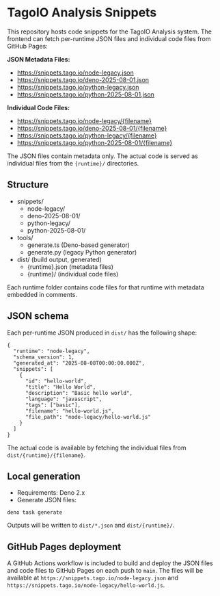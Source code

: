 # TagoIO Analysis Snippets

This repository hosts code snippets for the TagoIO Analysis system. The frontend can fetch per-runtime JSON files and individual code files from GitHub Pages:

**JSON Metadata Files:**
- https://snippets.tago.io/node-legacy.json
- https://snippets.tago.io/deno-2025-08-01.json
- https://snippets.tago.io/python-legacy.json
- https://snippets.tago.io/python-2025-08-01.json

**Individual Code Files:**
- https://snippets.tago.io/node-legacy/{filename}
- https://snippets.tago.io/deno-2025-08-01/{filename}
- https://snippets.tago.io/python-legacy/{filename}
- https://snippets.tago.io/python-2025-08-01/{filename}

The JSON files contain metadata only. The actual code is served as individual files from the `{runtime}/` directories.

## Structure

- snippets/
  - node-legacy/
  - deno-2025-08-01/
  - python-legacy/
  - python-2025-08-01/
- tools/
  - generate.ts (Deno-based generator)
  - generate.py (legacy Python generator)
- dist/ (build output, generated)
  - {runtime}.json (metadata files)
  - {runtime}/ (individual code files)

Each runtime folder contains code files for that runtime with metadata embedded in comments.

## JSON schema

Each per-runtime JSON produced in `dist/` has the following shape:

```
{
  "runtime": "node-legacy",
  "schema_version": 1,
  "generated_at": "2025-08-08T00:00:00.000Z",
  "snippets": [
    {
      "id": "hello-world",
      "title": "Hello World",
      "description": "Basic hello world",
      "language": "javascript",
      "tags": ["basic"],
      "filename": "hello-world.js",
      "file_path": "node-legacy/hello-world.js"
    }
  ]
}
```

The actual code is available by fetching the individual files from `dist/{runtime}/{filename}`.

## Local generation

- Requirements: Deno 2.x
- Generate JSON files:

```
deno task generate
```

Outputs will be written to `dist/*.json` and `dist/{runtime}/`.

## GitHub Pages deployment

A GitHub Actions workflow is included to build and deploy the JSON files and code files to GitHub Pages on each push to `main`. The files will be available at `https://snippets.tago.io/node-legacy.json` and `https://snippets.tago.io/node-legacy/hello-world.js`.
